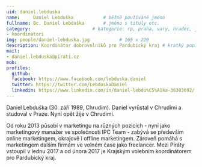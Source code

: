 ```yaml
---
uid: daniel.lebduska
name:     Daniel Lebduška      		# běžně používáné jméno
fullname: Bc. Daniel Lebduška		# jméno s tituly etc.
category:                 		# kategorie: rp, praha, vary, hradec, jmk, senat
- koordinatori
img: people/daniel-lebduska.jpg           # 165 x 220
description: Koordinátor dobrovolníků pro Pardubický kraj # kratký popis, max 160 znaků
mail:
- daniel.lebduska@pirati.cz
mob: 
profiles:
  github:
  facebook: https://www.facebook.com/lebduska.daniel
  twitter: https://twitter.com/LebduskaDaniel
  linkedin: https://www.linkedin.com/in/daniel-lebdu%C5%A1ka-36303692/
---
```


Daniel Lebduška (30. září 1989, Chrudim). Daniel vyrůstal v Chrudimi a studoval v Praze. Nyní opět žije v Chrudimi.

Od roku 2013 působí v marketingu na různých pozicích - nyní jako marketingový manažer ve společnosti IPC Team - zabývá se především online marketingem, okrajově i offline marketingem. Zároveň pomáhá s marketingem dalším firmám ve volném čase jako freelancer. Mezi Piráty vstoupil v lednu 2017 a od února 2017 je Krajským volebním koordinátorem pro Pardubický kraj.
